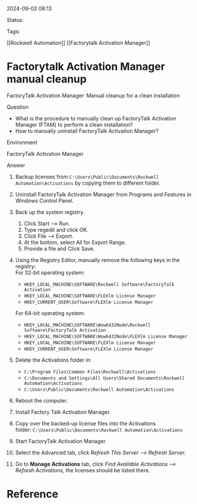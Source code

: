 
2024-09-02 08:13

Status:

Tags:

[[Rockwell Automation]]
[[Factorytalk Activation Manager]]
# Factorytalk Activation Manager manual cleanup

FactoryTalk Activation Manager: Manual cleanup for a clean installation

Question

- What is the procedure to manually clean up FactoryTalk Activation Manager (FTAM) to perform a clean installation?
- How to manually uninstall FactoryTalk Activation Manager?

Environment

FactoryTalk Activation Manager

Answer

1. Backup licenses from `C:\Users\Public\Documents\Rockwell Automation\Activations` by copying them to different folder.
2. Uninstall FactoryTalk Activation Manager from Programs and Features in Windows Control Panel.
3. Back up the system registry.
    1. Click Start --> Run.
    2. Type regedit and click OK.
    3. Click File --> Export.
    4. At the bottom, select All for Export Range.
    5. Provide a file and Click Save.
4. Using the Registry Editor, manually remove the following keys in the registry:  
    For 32-bit operating system:
    
    - `HKEY_LOCAL_MACHINE\SOFTWARE\Rockwell Software\FactoryTalk Activation`
    - `HKEY_LOCAL_MACHINE\SOFTWARE\FLEXlm License Manager`
    - `HKEY_CURRENT_USER\Software\FLEXlm License Manager`
    
    For 64-bit operating system:
    - `HKEY_LOCAL_MACHINE\SOFTWARE\Wow6432Node\Rockwell Software\FactoryTalk Activation`
    - `HKEY_LOCAL_MACHINE\SOFTWARE\Wow6432Node\FLEXlm License Manager`
    - `HKEY_LOCAL_MACHINE\SOFTWARE\FLEXlm License Manager`
    - `HKEY_CURRENT_USER\Software\FLEXlm License Manager`
5. Delete the Activations folder in:
    - `C:\Program Files\Common Files\Rockwell\Activations`
    - `C:\Documents and Settings\All Users\Shared Documents\Rockwell Automation\Activations`
    - `C:\Users\Public\Documents\Rockwell Automation\Activations`
6. Reboot the computer.
7. Install Factory Talk Activation Manager.
8. Copy over the backed-up license files into the Activations folder: `C:\Users\Public\Documents\Rockwell Automation\Activations`
9. Start FactoryTalk Activation Manager.
10. Select the Advanced tab, click _Refresh This Server --> Refresh Server._
11. Go to **Manage Activations** tab, click _Find Available Activations --> Refresh Activations,_ the licenses should be listed there.
# Reference
